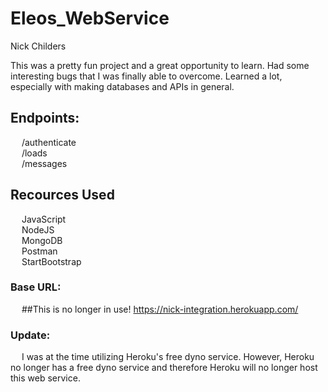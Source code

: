 # Eleos_WebService
Nick Childers <br />

This was a pretty fun project and a great opportunity to learn. Had some interesting bugs that I was finally able to overcome. Learned a lot, especially with making databases and APIs in general. <br />

## Endpoints:
&emsp; /authenticate <br /> 
&emsp; /loads <br />
&emsp; /messages <br />
 
## Recources Used
&emsp; JavaScript <br /> 
&emsp; NodeJS <br /> 
&emsp; MongoDB <br /> 
&emsp; Postman <br />
&emsp; StartBootstrap <br />

### Base URL:
&emsp; ##This is no longer in use! https://nick-integration.herokuapp.com/ <br />
### Update:
&emsp; I was at the time utilizing Heroku's free dyno service. However, Heroku no longer has a free dyno service and therefore Heroku will no longer host this web service. 
